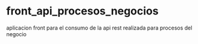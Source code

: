 # front_api_procesos_negocios
aplicacion front para el consumo de la api rest realizada para procesos del negocio
